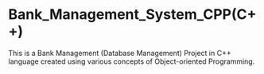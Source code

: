 # Bank_Management_System_CPP(C++)
This is a Bank Management (Database Management) Project in C++ language created using various concepts of Object-oriented Programming.
